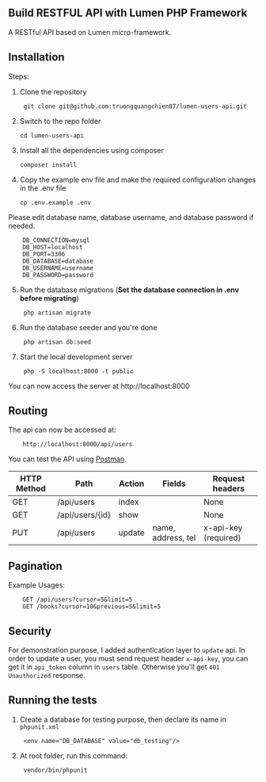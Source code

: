 ## Build RESTFUL API with Lumen PHP Framework

A RESTful API based on Lumen micro-framework.

## Installation

Steps:
1. Clone the repository

        git clone git@github.com:truongquangchien87/lumen-users-api.git
    
2. Switch to the repo folder
   
       cd lumen-users-api
   
3. Install all the dependencies using composer
   
       composer install
   
4. Copy the example env file and make the required configuration changes in the .env file
   
       cp .env.example .env
       
Please edit database name, database username, and database password if needed.

        DB_CONNECTION=mysql
        DB_HOST=localhost
        DB_PORT=3306
        DB_DATABASE=database
        DB_USERNAME=username
        DB_PASSWORD=password
       
5. Run the database migrations (**Set the database connection in .env before migrating**)

        php artisan migrate

6. Run the database seeder and you're done
   
        php artisan db:seed

7. Start the local development server

        php -S localhost:8000 -t public

You can now access the server at http://localhost:8000

## Routing

The api can now be accessed at: 

        http://localhost:8000/api/users
        
You can test the API using [Postman](https://www.getpostman.com/).

| HTTP Method	| Path              | Action    | Fields            | Request headers       |
| -----         | -----             | -----     | -------------     | ---------             |
| GET           | /api/users        | index     |                   | None                  |
| GET           | /api/users/{id}   | show      |                   | None                  |
| PUT           | /api/users        | update    | name, address, tel| x-api-key (required)  |

## Pagination

Example Usages:

        GET /api/users?cursor=5&limit=5
        GET /books?cursor=10&previous=5&limit=5

## Security

For demonstration purpose, I added authentication layer to `update` api. 
In order to update a user, you must send request header `x-api-key`, you can get it in `api_token` column in `users` table.
Otherwise you'll get `401 Unauthorized` response.

## Running the tests

1. Create a database for testing purpose, then declare its name in `phpunit.xml`

        <env name="DB_DATABASE" value="db_testing"/>

2. At root folder, run this command:

        vendor/bin/phpunit
        
